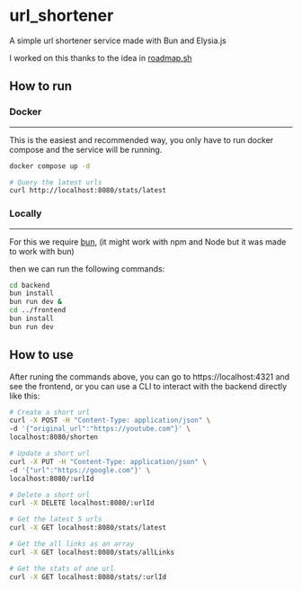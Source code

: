 # url_shortener

A simple url shortener service made with Bun and Elysia.js

I worked on this thanks to the idea in [roadmap.sh](https://roadmap.sh/projects/url-shortening-service)

## How to run

### Docker

---

This is the easiest and recommended way, you only have to run docker compose and the service will be running.

```bash
docker compose up -d
```

```bash
# Query the latest urls
curl http://localhost:8080/stats/latest
```

### Locally

---

For this we require [bun](bun.sh), (it might work with npm and Node but it was made to work with bun)

then we can run the following commands:

```bash
cd backend
bun install
bun run dev &
cd ../frontend
bun install
bun run dev
```

## How to use

After runing the commands above, you can go to https://localhost:4321 and see the frontend, or you can use a CLI to interact with the backend directly like this:

```bash
# Create a short url
curl -X POST -H "Content-Type: application/json" \
-d '{"original_url":"https://youtube.com"}' \
localhost:8080/shorten
```

```bash
# Update a short url
curl -X PUT -H "Content-Type: application/json" \
-d '{"url":"https://google.com"}' \
localhost:8080/:urlId
```

```bash
# Delete a short url
curl -X DELETE localhost:8080/:urlId
```

```bash
# Get the latest 5 urls
curl -X GET localhost:8080/stats/latest
```

```bash
# Get the all links as an array
curl -X GET localhost:8080/stats/allLinks
```

```bash
# Get the stats of one url
curl -X GET localhost:8080/stats/:urlId
```
